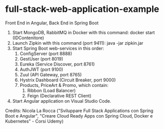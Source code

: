 # full-stack-web-application-example
 Front End in Angular, Back End in Spring Boot
 
 1. Start MongoDB, RabbitMQ in Docker with this command:
 		docker start (IDContenitore)
 2. Launch Zipkin with this command (port 9411):
 		java -jar zipkin.jar
 3. Start Spring Boot web-services in this order:
 	1. ConfigServer (port 8888)
	2. GestUser (port 8019)
	3. Eureka (Service Discover, port 8761)
	4. AuthJWT (port 9100)
	5. Zuul (API Gateway, port 8765)
	6. Hystrix Dashboard (Circuit Breaker, port 9000) 
	7. Products, PriceArt & Promo, which contain:
		1. Ribbon (Load Balancer)
		2. Feign (Declarative REST Client)
 4. Start Angular application on Visual Studio Code.
 
 Credits: Nicola La Rocca ("Sviluppare Full Stack Applications con Spring Boot e Angular", "Creare Cloud Ready Apps con Spring Cloud, Docker e Kubernetes" - Corsi Udemy)
